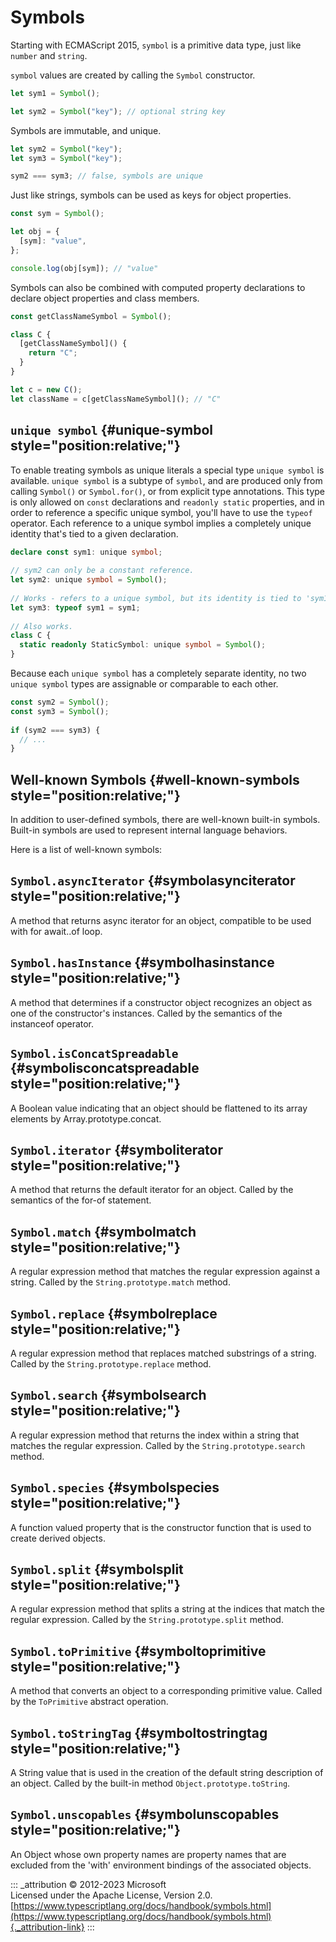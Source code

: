 # Symbols

Starting with ECMAScript 2015, `symbol` is a primitive data type, just
like `number` and `string`.

`symbol` values are created by calling the `Symbol` constructor.

```ts
let sym1 = Symbol();

let sym2 = Symbol("key"); // optional string key
```

Symbols are immutable, and unique.

```ts
let sym2 = Symbol("key");
let sym3 = Symbol("key");

sym2 === sym3; // false, symbols are unique
```

Just like strings, symbols can be used as keys for object properties.

```ts
const sym = Symbol();

let obj = {
  [sym]: "value",
};

console.log(obj[sym]); // "value"
```

Symbols can also be combined with computed property declarations to
declare object properties and class members.

```ts
const getClassNameSymbol = Symbol();

class C {
  [getClassNameSymbol]() {
    return "C";
  }
}

let c = new C();
let className = c[getClassNameSymbol](); // "C"
```

## `unique symbol` {#unique-symbol style="position:relative;"}

To enable treating symbols as unique literals a special type
`unique symbol` is available. `unique symbol` is a subtype of `symbol`,
and are produced only from calling `Symbol()` or `Symbol.for()`, or from
explicit type annotations. This type is only allowed on `const`
declarations and `readonly static` properties, and in order to reference
a specific unique symbol, you'll have to use the `typeof` operator. Each
reference to a unique symbol implies a completely unique identity that's
tied to a given declaration.

```ts
declare const sym1: unique symbol;
 
// sym2 can only be a constant reference.
let sym2: unique symbol = Symbol();
 
// Works - refers to a unique symbol, but its identity is tied to 'sym1'.
let sym3: typeof sym1 = sym1;
 
// Also works.
class C {
  static readonly StaticSymbol: unique symbol = Symbol();
}
```

Because each `unique symbol` has a completely separate identity, no two
`unique symbol` types are assignable or comparable to each other.

```ts
const sym2 = Symbol();
const sym3 = Symbol();
 
if (sym2 === sym3) {
  // ...
}
```

## Well-known Symbols {#well-known-symbols style="position:relative;"}

In addition to user-defined symbols, there are well-known built-in
symbols. Built-in symbols are used to represent internal language
behaviors.

Here is a list of well-known symbols:

## `Symbol.asyncIterator` {#symbolasynciterator style="position:relative;"}

A method that returns async iterator for an object, compatible to be
used with for await..of loop.

## `Symbol.hasInstance` {#symbolhasinstance style="position:relative;"}

A method that determines if a constructor object recognizes an object as
one of the constructor's instances. Called by the semantics of the
instanceof operator.

## `Symbol.isConcatSpreadable` {#symbolisconcatspreadable style="position:relative;"}

A Boolean value indicating that an object should be flattened to its
array elements by Array.prototype.concat.

## `Symbol.iterator` {#symboliterator style="position:relative;"}

A method that returns the default iterator for an object. Called by the
semantics of the for-of statement.

## `Symbol.match` {#symbolmatch style="position:relative;"}

A regular expression method that matches the regular expression against
a string. Called by the `String.prototype.match` method.

## `Symbol.replace` {#symbolreplace style="position:relative;"}

A regular expression method that replaces matched substrings of a
string. Called by the `String.prototype.replace` method.

## `Symbol.search` {#symbolsearch style="position:relative;"}

A regular expression method that returns the index within a string that
matches the regular expression. Called by the `String.prototype.search`
method.

## `Symbol.species` {#symbolspecies style="position:relative;"}

A function valued property that is the constructor function that is used
to create derived objects.

## `Symbol.split` {#symbolsplit style="position:relative;"}

A regular expression method that splits a string at the indices that
match the regular expression. Called by the `String.prototype.split`
method.

## `Symbol.toPrimitive` {#symboltoprimitive style="position:relative;"}

A method that converts an object to a corresponding primitive value.
Called by the `ToPrimitive` abstract operation.

## `Symbol.toStringTag` {#symboltostringtag style="position:relative;"}

A String value that is used in the creation of the default string
description of an object. Called by the built-in method
`Object.prototype.toString`.

## `Symbol.unscopables` {#symbolunscopables style="position:relative;"}

An Object whose own property names are property names that are excluded
from the 'with' environment bindings of the associated objects.

::: _attribution
© 2012-2023 Microsoft\
Licensed under the Apache License, Version 2.0.\
[https://www.typescriptlang.org/docs/handbook/symbols.html](https://www.typescriptlang.org/docs/handbook/symbols.html){._attribution-link}
:::
